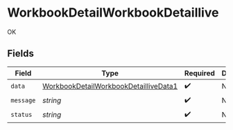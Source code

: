 # WorkbookDetailWorkbookDetaillive

OK


## Fields

| Field                                                                                                     | Type                                                                                                      | Required                                                                                                  | Description                                                                                               |
| --------------------------------------------------------------------------------------------------------- | --------------------------------------------------------------------------------------------------------- | --------------------------------------------------------------------------------------------------------- | --------------------------------------------------------------------------------------------------------- |
| `data`                                                                                                    | [WorkbookDetailWorkbookDetailliveData1](../../models/operations/WorkbookDetailWorkbookDetailliveData1.md) | :heavy_check_mark:                                                                                        | N/A                                                                                                       |
| `message`                                                                                                 | *string*                                                                                                  | :heavy_check_mark:                                                                                        | N/A                                                                                                       |
| `status`                                                                                                  | *string*                                                                                                  | :heavy_check_mark:                                                                                        | N/A                                                                                                       |